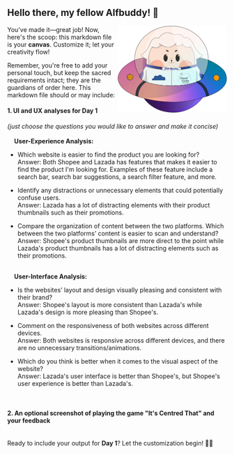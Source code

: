 ## Hello there, my fellow Alfbuddy! 💖

<img align="right" width="250px" src="../../assets/alf/alf-ufo.png">

You've made it—great job! Now, here's the scoop: this markdown file is your **canvas**. Customize it; let your creativity flow!

Remember, you're free to add your personal touch, but keep the sacred requirements intact; they are the guardians of order here. This markdown file should or may include:

#### 1. UI and UX analyses for Day 1

_(just choose the questions you would like to answer and make it concise)_
<br/><br/>
&nbsp;&nbsp;&nbsp;&nbsp;**User-Experience Analysis:**<br/>

-   Which website is easier to find the product you are looking for?<br/>
    Answer: Both Shopee and Lazada has features that makes it easier to find the product I'm looking for. Examples of these feature include a search bar, search bar suggestions, a search filter feature, and more.

-   Identify any distractions or unnecessary elements that could potentially confuse users.<br/>
    Answer: Lazada has a lot of distracting elements with their product thumbnails such as their promotions.

-   Compare the organization of content between the two platforms. Which between the two platforms’ content is easier to scan and understand?<br/>
    Answer: Shopee's product thumbnails are more direct to the point while Lazada's product thumbnails has a lot of distracting elements 
            such as their promotions.

<br/> &nbsp;&nbsp;&nbsp;&nbsp;**User-Interface Analysis:**

-   Is the websites’ layout and design visually pleasing and consistent with their brand?<br/>
    Answer: Shopee's layout is more consistent than Lazada's while Lazada's design is more pleasing than Shopee's.
    
-   Comment on the responsiveness of both websites across different devices.<br/>
    Answer: Both websites is responsive across different devices, and there are no unnecessary transitions/animations.
    
-   Which do you think is better when it comes to the visual aspect of the website?<br/>
    Answer: Lazada's user interface is better than Shopee's, but Shopee's user experience is better than Lazada's.
    
    <br>

#### 2. An **optional** screenshot of playing the game **"It's Centred That"** and your feedback

<br>Ready to include your output for **Day 1**? Let the customization begin! 🚀✨

<!-- You may now delete and modify the content of this file -->
